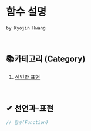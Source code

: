 # 함수 설명

`by Kyojin Hwang`

<br/>

## 📚카테고리 (Category)

1. [선언과 표현](#-선언과-표현)

<br/>

## ✔ 선언과-표현

```javascript
// 함수(Function)
```

